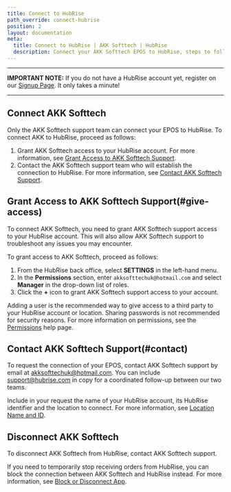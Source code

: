 ```yaml
---
title: Connect to HubRise
path_override: connect-hubrise
position: 2
layout: documentation
meta:
  title: Connect to HubRise | AKK Softtech | HubRise
  description: Connect your AKK Softtech EPOS to HubRise, steps to follow to receive your orders in your AKK EPOS.
---
```


---

**IMPORTANT NOTE:** If you do not have a HubRise account yet, register on our [Signup Page](https://manager.hubrise.com/signup). It only takes a minute!

---

## Connect AKK Softtech

Only the AKK Softtech support team can connect your EPOS to HubRise. To connect AKK to HubRise, proceed as follows:

1. Grant AKK Softtech access to your HubRise account. For more information, see [Grant Access to AKK Softtech Support](#give-access).
1. Contact the AKK Softtech support team who will establish the connection to HubRise. For more information, see [Contact AKK Softtech Support](#contact).

## Grant Access to AKK Softtech Support(#give-access)

To connect AKK Softtech, you need to grant AKK Softtech support access to your HubRise account. This will also allow AKK Softtech support to troubleshoot any issues you may encounter.

To grant access to AKK Softtech, proceed as follows:

1. From the HubRise back office, select **SETTINGS** in the left-hand menu.
1. In the **Permissions** section, enter `akksofttechuk@hotmail.com` and select **Manager** in the drop-down list of roles.
1. Click the **+** icon to grant AKK Softtech support access to your account.

Adding a user is the recommended way to give access to a third party to your HubRise account or location. Sharing passwords is not recommended for security reasons. For more information on permissions, see the [Permissions](/docs/permissions) help page.

## Contact AKK Softtech Support(#contact)

To request the connection of your EPOS, contact AKK Softtech support by email at akksofttechuk@hotmail.com. You can include support@hubrise.com in copy for a coordinated follow-up between our two teams.

Include in your request the name of your HubRise account, its HubRise identifier and the location to connect. For more information, see [Location Name and ID](/docs/locations#location-name-and-id).

## Disconnect AKK Softtech

To disconnect AKK Softtech from HubRise, contact AKK Softtech support.

If you need to temporarily stop receiving orders from HubRise, you can block the connection between AKK Softtech and HubRise instead. For more information, see [Block or Disconnect App](/docs/connections#block-or-disconnect).
